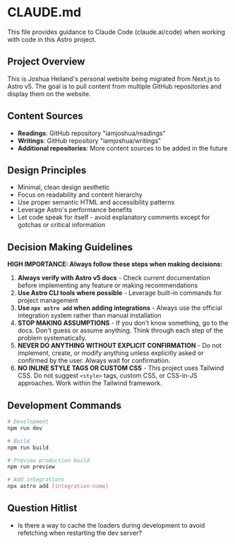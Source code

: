 # CLAUDE.md

This file provides guidance to Claude Code (claude.ai/code) when working with code in this Astro project.

## Project Overview

This is Joshua Heiland's personal website being migrated from Next.js to Astro v5. The goal is to pull content from multiple GitHub repositories and display them on the website.

## Content Sources

- **Readings**: GitHub repository "iamjoshua/readings" 
- **Writings**: GitHub repository "iamjoshua/writings"
- **Additional repositories**: More content sources to be added in the future

## Design Principles

- Minimal, clean design aesthetic
- Focus on readability and content hierarchy
- Use proper semantic HTML and accessibility patterns
- Leverage Astro's performance benefits
- Let code speak for itself - avoid explanatory comments except for gotchas or critical information

## Decision Making Guidelines

**HIGH IMPORTANCE: Always follow these steps when making decisions:**

1. **Always verify with Astro v5 docs** - Check current documentation before implementing any feature or making recommendations
2. **Use Astro CLI tools where possible** - Leverage built-in commands for project management
3. **Use `npx astro add` when adding integrations** - Always use the official integration system rather than manual installation
4. **STOP MAKING ASSUMPTIONS** - If you don't know something, go to the docs. Don't guess or assume anything. Think through each step of the problem systematically.
5. **NEVER DO ANYTHING WITHOUT EXPLICIT CONFIRMATION** - Do not implement, create, or modify anything unless explicitly asked or confirmed by the user. Always wait for confirmation.
6. **NO INLINE STYLE TAGS OR CUSTOM CSS** - This project uses Tailwind CSS. Do not suggest `<style>` tags, custom CSS, or CSS-in-JS approaches. Work within the Tailwind framework.

## Development Commands

```bash
# Development
npm run dev

# Build
npm run build

# Preview production build
npm run preview

# Add integrations
npx astro add [integration-name]
```

## Question Hitlist

- Is there a way to cache the loaders during development to avoid refetching when restarting the dev server?